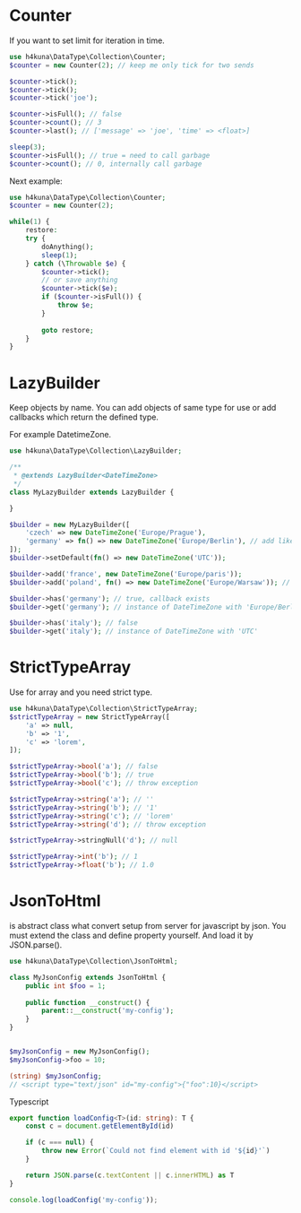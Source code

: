 # Counter

If you want to set limit for iteration in time.

```php
use h4kuna\DataType\Collection\Counter;
$counter = new Counter(2); // keep me only tick for two sends

$counter->tick();
$counter->tick();
$counter->tick('joe');

$counter->isFull(); // false
$counter->count(); // 3
$counter->last(); // ['message' => 'joe', 'time' => <float>]

sleep(3);
$counter->isFull(); // true = need to call garbage
$counter->count(); // 0, internally call garbage
```

Next example:

```php
use h4kuna\DataType\Collection\Counter;
$counter = new Counter(2);

while(1) {
    restore:
    try {
        doAnything();
        sleep(1);
    } catch (\Throwable $e) {
        $counter->tick();
        // or save anything
        $counter->tick($e);
        if ($counter->isFull()) {
            throw $e;
        }
        
        goto restore;
    }
}
```

# LazyBuilder

Keep objects by name. You can add objects of same type for use or add callbacks which return the defined type.

For example DatetimeZone.

```php
use h4kuna\DataType\Collection\LazyBuilder;

/**
 * @extends LazyBuilder<DateTimeZone>
 */
class MyLazyBuilder extends LazyBuilder {

}

$builder = new MyLazyBuilder([
    'czech' => new DateTimeZone('Europe/Prague'),
    'germany' => fn() => new DateTimeZone('Europe/Berlin'), // add like a callback
]);
$builder->setDefault(fn() => new DateTimeZone('UTC'));

$builder->add('france', new DateTimeZone('Europe/paris'));
$builder->add('poland', fn() => new DateTimeZone('Europe/Warsaw')); // add like a callback

$builder->has('germany'); // true, callback exists
$builder->get('germany'); // instance of DateTimeZone with 'Europe/Berlin'

$builder->has('italy'); // false
$builder->get('italy'); // instance of DateTimeZone with 'UTC'

```

# StrictTypeArray

Use for array<mixed> and you need strict type.

```php
use h4kuna\DataType\Collection\StrictTypeArray;
$strictTypeArray = new StrictTypeArray([
    'a' => null,
    'b' => '1',
    'c' => 'lorem',
]);

$strictTypeArray->bool('a'); // false
$strictTypeArray->bool('b'); // true
$strictTypeArray->bool('c'); // throw exception

$strictTypeArray->string('a'); // ''
$strictTypeArray->string('b'); // '1'
$strictTypeArray->string('c'); // 'lorem'
$strictTypeArray->string('d'); // throw exception

$strictTypeArray->stringNull('d'); // null

$strictTypeArray->int('b'); // 1
$strictTypeArray->float('b'); // 1.0
```

# JsonToHtml

is abstract class what convert setup from server for javascript by json. You must extend the class and define property yourself. And load it by JSON.parse().

```php
use h4kuna\DataType\Collection\JsonToHtml;

class MyJsonConfig extends JsonToHtml {
    public int $foo = 1;
    
    public function __construct() {
        parent::__construct('my-config');
    }
} 


$myJsonConfig = new MyJsonConfig();
$myJsonConfig->foo = 10;

(string) $myJsonConfig;
// <script type="text/json" id="my-config">{"foo":10}</script>
```

Typescript

```typescript
export function loadConfig<T>(id: string): T {
    const c = document.getElementById(id)

    if (c === null) {
        throw new Error(`Could not find element with id '${id}'`)
    }

    return JSON.parse(c.textContent || c.innerHTML) as T
}

console.log(loadConfig('my-config'));
```
